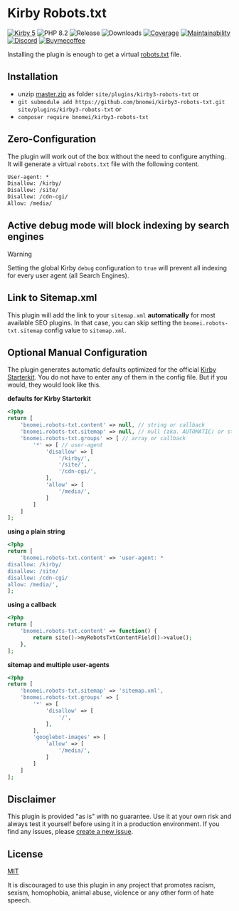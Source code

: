 # Kirby Robots.txt

[![Kirby 5](https://flat.badgen.net/badge/Kirby/5?color=ECC748)](https://getkirby.com)
![PHP 8.2](https://flat.badgen.net/badge/PHP/8.2?color=4E5B93&icon=php&label)
![Release](https://flat.badgen.net/packagist/v/bnomei/kirby3-robots-txt?color=ae81ff&icon=github&label)
![Downloads](https://flat.badgen.net/packagist/dt/bnomei/kirby3-robots-txt?color=272822&icon=github&label)
[![Coverage](https://flat.badgen.net/codeclimate/coverage/bnomei/kirby3-robots-txt?icon=codeclimate&label)](https://codeclimate.com/github/bnomei/kirby3-robots-txt)
[![Maintainability](https://flat.badgen.net/codeclimate/maintainability/bnomei/kirby3-robots-txt?icon=codeclimate&label)](https://codeclimate.com/github/bnomei/kirby3-robots-txt/issues)
[![Discord](https://flat.badgen.net/badge/discord/bnomei?color=7289da&icon=discord&label)](https://discordapp.com/users/bnomei)
[![Buymecoffee](https://flat.badgen.net/badge/icon/donate?icon=buymeacoffee&color=FF813F&label)](https://www.buymeacoffee.com/bnomei)

Installing the plugin is enough to get a virtual [robots.txt](https://developers.google.com/search/reference/robots_txt) file.

## Installation

- unzip [master.zip](https://github.com/bnomei/kirby3-robots-txt/archive/master.zip) as folder `site/plugins/kirby3-robots-txt` or
- `git submodule add https://github.com/bnomei/kirby3-robots-txt.git site/plugins/kirby3-robots-txt` or
- `composer require bnomei/kirby3-robots-txt`

## Zero-Configuration

The plugin will work out of the box without the need to configure anything. It will generate a virtual `robots.txt` file with the following content.

```txt
User-agent: *
Disallow: /kirby/
Disallow: /site/
Disallow: /cdn-cgi/
Allow: /media/
```

## Active debug mode will block indexing by search engines

> [!WARNING]
> Setting the global Kirby `debug` configuration to `true` will prevent all indexing for every user agent (all Search Engines).

## Link to Sitemap.xml

This plugin will add the link to your `sitemap.xml` **automatically** for most available SEO plugins. In that case, you can skip setting the `bnomei.robots-txt.sitemap` config value to `sitemap.xml`.

## Optional Manual Configuration

The plugin generates automatic defaults optimized for the official [Kirby Starterkit](https://github.com/getkirby/starterkit). You do not have to enter any of them in the config file. But if you would, they would look like this.

**defaults for Kirby Starterkit**
```php
<?php
return [
    'bnomei.robots-txt.content' => null, // string or callback
    'bnomei.robots-txt.sitemap' => null, // null (aka. AUTOMATIC) or string or callback
    'bnomei.robots-txt.groups' => [ // array or callback
        '*' => [ // user-agent
            'disallow' => [
                '/kirby/',
                '/site/',
                '/cdn-cgi/',
            ],
            'allow' => [
                '/media/',
            ]
        ]
    ]
];
```

**using a plain string**
```php
<?php
return [
    'bnomei.robots-txt.content' => 'user-agent: *
disallow: /kirby/
disallow: /site/
disallow: /cdn-cgi/
allow: /media/',
];
```

**using a callback**
```php
<?php
return [
    'bnomei.robots-txt.content' => function() {
        return site()->myRobotsTxtContentField()->value();
    },
];
```

**sitemap and multiple user-agents**
```php
<?php
return [
    'bnomei.robots-txt.sitemap' => 'sitemap.xml',
    'bnomei.robots-txt.groups' => [
        '*' => [
            'disallow' => [
                '/',
            ],
        ],
        'googlebot-images' => [
            'allow' => [
                '/media/',
            ]
        ]
    ]
];
```

## Disclaimer

This plugin is provided "as is" with no guarantee. Use it at your own risk and always test it yourself before using it in a production environment. If you find any issues, please [create a new issue](https://github.com/bnomei/kirby3-robots-txt/issues/new).

## License

[MIT](https://opensource.org/licenses/MIT)

It is discouraged to use this plugin in any project that promotes racism, sexism, homophobia, animal abuse, violence or any other form of hate speech.
